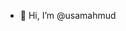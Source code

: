 - 👋 Hi, I’m @usamahmud

<!---
usamahmud/usamahmud is a ✨ special ✨ repository because its `README.md` (this file) appears on your GitHub profile.
You can click the Preview link to take a look at your changes.
--->
